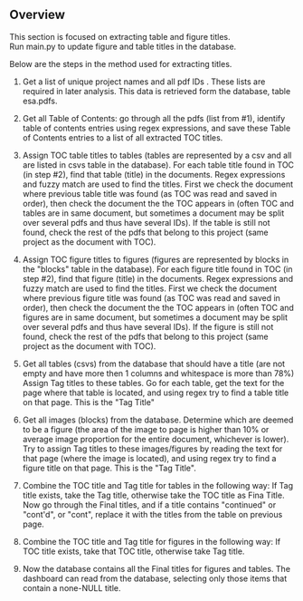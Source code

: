 ## Overview
This section is focused on extracting table and figure titles. <br>
Run main.py to update figure and table titles in the database.

Below are the steps in the method used for extracting titles.

1) Get a list of unique project names and all pdf IDs . These lists are required in later analysis. This data is retrieved form
   the database, table esa.pdfs.

2) Get all Table of Contents: go through all the pdfs (list from #1), identify table of contents entries using regex expressions,
   and save these Table of Contents entries to a list of all extracted TOC titles.

3) Assign TOC table titles to tables (tables are represented by a csv and all are listed in csvs table in the database).
   For each table title found in TOC (in step #2), find that table (title) in the documents. Regex expressions and fuzzy match are used
   to find the titles. First we check the document where previous table title was found (as TOC was read and saved in order),
   then check the document the the TOC appears in (often TOC and tables are in same document, but sometimes a document may be split over
   several pdfs and thus have several IDs). If the table is still not found, check the rest of the pdfs that belong to this project 
   (same project as the document with TOC).

4) Assign TOC figure titles to figures (figures are represented by blocks in the "blocks" table in the database).
   For each figure title found in TOC (in step #2), find that figure (title) in the documents. Regex expressions and fuzzy match are used
   to find the titles. First we check the document where previous figure title was found (as TOC was read and saved in order),
   then check the document the the TOC appears in (often TOC and figures are in same document, but sometimes a document may be split over
   several pdfs and thus have several IDs). If the figure is still not found, check the rest of the pdfs that belong to this project 
   (same project as the document with TOC).

5) Get all tables (csvs) from the database that should have a title (are not empty and have more then 1 columns and whitespace is more than 78%)
   Assign Tag titles to these tables. Go for each table, get the text for the page where that table is located, and using regex try to find a table title
   on that page. This is the "Tag Title"

6) Get all images (blocks) from the database. Determine which are deemed to be a figure (the area of the image to page is higher than 10% or 
   average image proportion for the entire document, whichever is lower). Try to assign Tag titles to these images/figures by reading the text for 
   that page (where the image is located), and using regex try to find a figure title on that page. This is the "Tag Title".

7) Combine the TOC title and Tag title for tables in the following way: If Tag title exists, take the Tag title, otherwise take the TOC title as Fina Title.
   Now go through the Final titles, and if a title contains "continued" or "cont'd", or "cont", replace it with the titles from the table on previous page.

8) Combine the TOC title and Tag title for figures in the following way: If TOC title exists, take that TOC title, otherwise take Tag title.

9) Now the database contains all the Final titles for figures and tables. The dashboard can read from the database, selecting only those 
   items that contain a none-NULL title.
